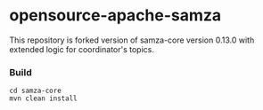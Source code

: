 # opensource-apache-samza
This repository is forked version of samza-core version 0.13.0 with extended logic for coordinator's topics.

### Build
```
cd samza-core
mvn clean install
```
